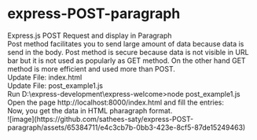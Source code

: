 # express-POST-paragraph

<html>
Express.js POST Request and display in Paragraph 
<br>
Post method facilitates you to send large amount of data because data is send in the body. Post method is secure because data is not visible in URL bar but it is not used as popularly as GET method. On the other hand GET method is more efficient and used more than POST.
<br>
Update File: index.html
<br>
Update File: post_example1.js
<br>
Run D:\express-development\express-welcome>node post_example1.js
<br>
Open the page http://localhost:8000/index.html and fill the entries:
<br>
Now, you get the data in HTML pharagraph format.
<br>
  ![image](https://github.com/sathees-saty/express-POST-paragraph/assets/65384711/e4c3cb7b-0bb3-423e-8cf5-87de15249463)

  <br>
</html>

